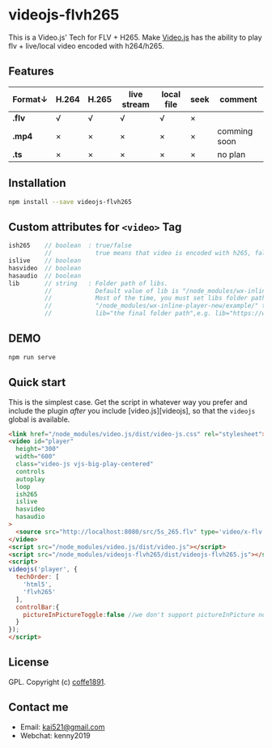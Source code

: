 # videojs-flvh265

This is a Video.js&#39; Tech for FLV + H265.
Make [Video.js](http://videojs.com/) has the ability to play flv + live/local video encoded with h264/h265.

## Features
Format↓  | H.264 | H.265 | live stream | local file | seek | comment
---------|-------|-------|-------------|------------|------|-------------
**.flv** | √     | √     | √           | √          | ×    |
**.mp4** | ×     | ×     | ×           | ×          | ×    | comming soon
**.ts**  | ×     | ×     | ×           | ×          | ×    | no plan

## Installation

```sh
npm install --save videojs-flvh265
```

## Custom attributes for `<video>` Tag
```JavaScript
ish265    // boolean  : true/false
          //            true means that video is encoded with h265, false means h264.
islive    // boolean
hasvideo  // boolean
hasaudio  // boolean
lib       // string   : Folder path of libs.
          //            Default value of lib is "/node_modules/wx-inline-player-new/example/".
          //            Most of the time, you must set libs folder path,just copy these libs from 
          //            "/node_modules/wx-inline-player-new/example/" to your final folder,then set
          //            lib="the final folder path",e.g. lib="https://www.domain.com/libs/"
```

## DEMO

```sh
npm run serve
```

## Quick start

This is the simplest case. Get the script in whatever way you prefer and include the plugin _after_ you include [video.js][videojs], so that the `videojs` global is available.

```html
<link href="/node_modules/video.js/dist/video-js.css" rel="stylesheet">
<video id="player" 
  height="300" 
  width="600" 
  class="video-js vjs-big-play-centered"
  controls
  autoplay
  loop
  ish265
  islive
  hasvideo
  hasaudio
>
  <source src="http://localhost:8080/src/5s_265.flv" type='video/x-flv'/>
</video>
<script src="/node_modules/video.js/dist/video.js"></script>
<script src="/node_modules/videojs-flvh265/dist/videojs-flvh265.js"></script>
<script>
videojs('player', {
  techOrder: [
    'html5',
    'flvh265'
  ],
  controlBar:{
    pictureInPictureToggle:false //we don't support pictureInPicture now
  }
});
</script>
```


## License

GPL. Copyright (c) [coffe1891](https://github.com/coffe1891).

## Contact me

* Email: kai521@gmail.com
* Webchat: kenny2019

